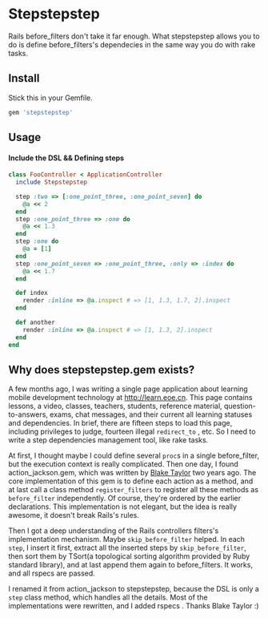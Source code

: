 Stepstepstep
=================================================
Rails before_filters don't take it far enough. What stepstepstep allows you to do is define before_filters's dependecies in the same way you do with rake tasks.

Install
-------------------------------------------------
Stick this in your Gemfile.
```ruby
gem 'stepstepstep'
```

Usage
-------------------------------------------------

#### Include the DSL && Defining steps

```ruby
class FooController < ApplicationController
  include Stepstepstep

  step :two => [:one_point_three, :one_point_seven] do
    @a << 2
  end
  step :one_point_three => :one do
    @a << 1.3
  end
  step :one do
    @a = [1]
  end
  step :one_point_seven => :one_point_three, :only => :index do
    @a << 1.7
  end

  def index
    render :inline => @a.inspect # => [1, 1.3, 1.7, 2].inspect
  end

  def another
    render :inline => @a.inspect # => [1, 1.3, 2].inspect
  end
end
```

Why does stepstepstep.gem exists?
-------------------------------------------------
A few months ago, I was writing a single page application about learning mobile development technology at http://learn.eoe.cn. This page contains lessons, a video, classes, teachers, students, reference material, question-to-answers, exams, chat messages, and their current all learning statuses and dependencies. In brief, there are fifteen steps to load this page, including privileges to judge, fourteen illegal `redirect_to` , etc. So I need to write a step dependencies management tool, like rake tasks.

At first, I thought maybe I could define several `proc`s in a single before_filter, but the execution context is really complicated. Then one day, I found action_jackson.gem, which was written by [Blake Taylor](https://github.com/blakefrost/action_jackson) two years ago. The core implementation of this gem is to define each action as a method, and at last call a class method `register_filters` to register all these methods as `before_filter` independently. Of course, they're ordered by the earlier declarations. This implementation is not elegant, but the idea is really awesome, it doesn't break Rails's rules.

Then I got a deep understanding of the Rails controllers filters's implementation mechanism. Maybe `skip_before_filter` helped. In each `step`, I insert it first, extract all the inserted steps by `skip_before_filter`, then sort them by TSort(a topological sorting algorithm provided by Ruby standard library), and at last append them again to before_filters. It works, and all rspecs are passed.

I renamed it from action_jackson to stepstepstep, because the DSL is only a `step` class method, which handles all the details. Most of the implementations were rewritten, and I added rspecs . Thanks Blake Taylor :)
